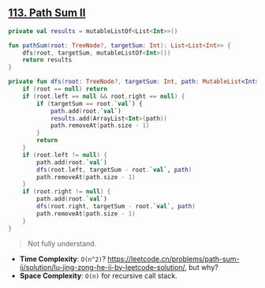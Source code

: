 ## [113. Path Sum II](https://leetcode.com/problems/path-sum-ii)

```kotlin
private val results = mutableListOf<List<Int>>()

fun pathSum(root: TreeNode?, targetSum: Int): List<List<Int>> {
    dfs(root, targetSum, mutableListOf<Int>())
    return results
}

private fun dfs(root: TreeNode?, targetSum: Int, path: MutableList<Int>) {
    if (root == null) return
    if (root.left == null && root.right == null) {
        if (targetSum == root.`val`) {
            path.add(root.`val`)
            results.add(ArrayList<Int>(path))
            path.removeAt(path.size - 1)
        }
        return
    }
    if (root.left != null) {
        path.add(root.`val`)
        dfs(root.left, targetSum - root.`val`, path)
        path.removeAt(path.size - 1)
    }
    if (root.right != null) {
        path.add(root.`val`)
        dfs(root.right, targetSum - root.`val`, path)
        path.removeAt(path.size - 1)
    }
}
```

> Not fully understand.
* **Time Complexity**: `O(n^2)`? https://leetcode.cn/problems/path-sum-ii/solution/lu-jing-zong-he-ii-by-leetcode-solution/, but why?
* **Space Complexity**: `O(n)` for recursive call stack.